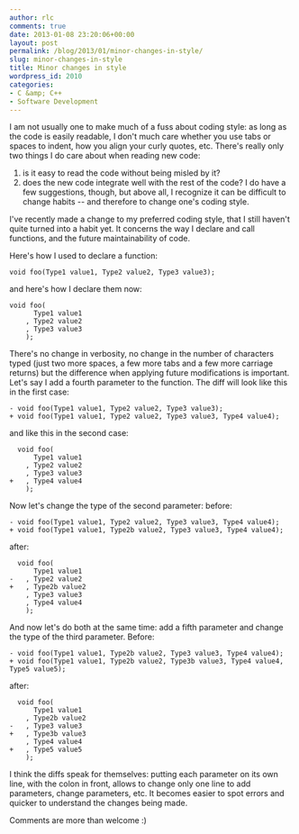 ```yaml
---
author: rlc
comments: true
date: 2013-01-08 23:20:06+00:00
layout: post
permalink: /blog/2013/01/minor-changes-in-style/
slug: minor-changes-in-style
title: Minor changes in style
wordpress_id: 2010
categories:
- C &amp; C++
- Software Development
---
```


I am not usually one to make much of a fuss about coding style: as long as the code is easily readable, I don't much care whether you use tabs or spaces to indent, how you align your curly quotes, etc. There's really only two things I do care about when reading new code: 

  1. is it easy to read the code without being misled by it?
  2. does the new code integrate well with the rest of the code?
I do have a few suggestions, though, but above all, I recognize it can be difficult to change habits -- and therefore to change one's coding style.

<!--more-->

I've recently made a change to my preferred coding style, that I still haven't quite turned into a habit yet. It concerns the way I declare and call functions, and the future maintainability of code.

Here's how I used to declare a function: 
    
    void foo(Type1 value1, Type2 value2, Type3 value3);

and here's how I declare them now: 
    
    void foo(
    	  Type1 value1
    	, Type2 value2
    	, Type3 value3
    	);


There's no change in verbosity, no change in the number of characters typed (just two more spaces, a few more tabs and a few more carriage returns) but the difference when applying future modifications is important. Let's say I add a fourth parameter to the function. The diff will look like this in the first case: 
    
    - void foo(Type1 value1, Type2 value2, Type3 value3);
    + void foo(Type1 value1, Type2 value2, Type3 value3, Type4 value4);

and like this in the second case: 
    
      void foo(
      	  Type1 value1
      	, Type2 value2
      	, Type3 value3
    + 	, Type4 value4
      	);


Now let's change the type of the second parameter: before:

    
    - void foo(Type1 value1, Type2 value2, Type3 value3, Type4 value4);
    + void foo(Type1 value1, Type2b value2, Type3 value3, Type4 value4);

after:
    
      void foo(
      	  Type1 value1
    - 	, Type2 value2
    + 	, Type2b value2
      	, Type3 value3
      	, Type4 value4
      	);

And now let's do both at the same time: add a fifth parameter and change the type of the third parameter. Before:
    
    - void foo(Type1 value1, Type2b value2, Type3 value3, Type4 value4);
    + void foo(Type1 value1, Type2b value2, Type3b value3, Type4 value4, Type5 value5);

after:
    
      void foo(
      	  Type1 value1
      	, Type2b value2
    - 	, Type3 value3
    + 	, Type3b value3
      	, Type4 value4
    + 	, Type5 value5
      	);



I think the diffs speak for themselves: putting each parameter on its own line, with the colon in front, allows to change only one line to add parameters, change parameters, etc. It becomes easier to spot errors and quicker to understand the changes being made.

Comments are more than welcome :)
